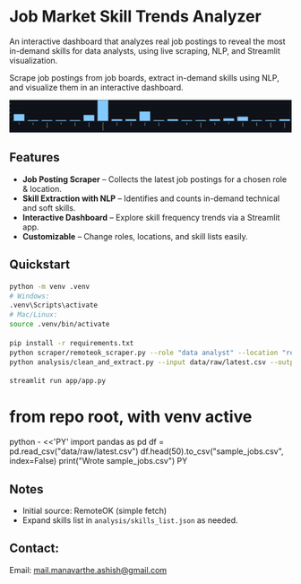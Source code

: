 # Job Market Skill Trends Analyzer

An interactive dashboard that analyzes real job postings to reveal the most in-demand skills for data analysts, using live scraping, NLP, and Streamlit visualization.


Scrape job postings from job boards, extract in-demand skills using NLP, and visualize them in an interactive dashboard.

![Skill Trends Dashboard](image.png)

## Features
- **Job Posting Scraper** – Collects the latest job postings for a chosen role & location.
- **Skill Extraction with NLP** – Identifies and counts in-demand technical and soft skills.
- **Interactive Dashboard** – Explore skill frequency trends via a Streamlit app.
- **Customizable** – Change roles, locations, and skill lists easily.

## Quickstart

```bash
python -m venv .venv
# Windows:
.venv\Scripts\activate
# Mac/Linux:
source .venv/bin/activate

pip install -r requirements.txt
python scraper/remoteok_scraper.py --role "data analyst" --location "remote" --limit 200
python analysis/clean_and_extract.py --input data/raw/latest.csv --output data/processed/skills_count.csv

streamlit run app/app.py
```

# from repo root, with venv active
python - <<'PY'
import pandas as pd
df = pd.read_csv("data/raw/latest.csv")
df.head(50).to_csv("sample_jobs.csv", index=False)
print("Wrote sample_jobs.csv")
PY


## Notes
- Initial source: RemoteOK (simple fetch)
- Expand skills list in `analysis/skills_list.json` as needed.

## Contact:
Email: mail.manavarthe.ashish@gmail.com